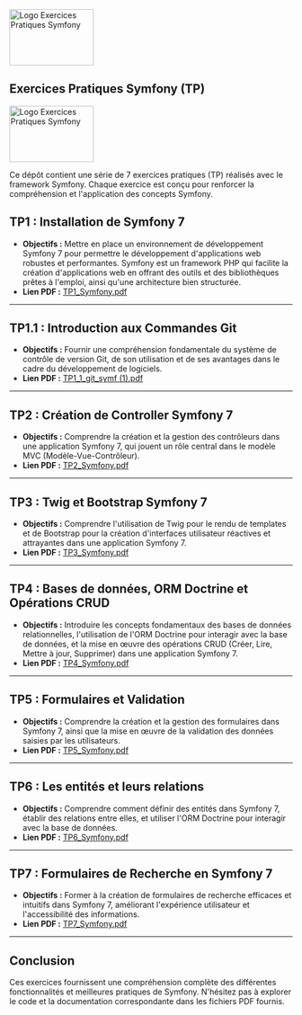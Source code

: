 <img src='https://github.com/user-attachments/assets/f7bbbb12-ee26-4032-af16-e6399ec7fd5a' alt="Logo Exercices Pratiques Symfony" height=100 width=150 align="middle"/> 
<h2>Exercices Pratiques Symfony (TP)</h2>
<img src='https://github.com/user-attachments/assets/f7bbbb12-ee26-4032-af16-e6399ec7fd5a' alt="Logo Exercices Pratiques Symfony" height=100 width=150 align="middle"/>

Ce dépôt contient une série de 7 exercices pratiques (TP) réalisés avec le framework Symfony. Chaque exercice est conçu pour renforcer la compréhension et l'application des concepts Symfony.

## TP1 : Installation de Symfony 7
- **Objectifs :** Mettre en place un environnement de développement Symfony 7 pour permettre le développement d'applications web robustes et performantes. Symfony est un framework PHP qui facilite la création d'applications web en offrant des outils et des bibliothèques prêtes à l'emploi, ainsi qu'une architecture bien structurée.
- **Lien PDF :** [TP1_Symfony.pdf](https://github.com/user-attachments/files/17270902/TP1_Symfony.pdf)

---

## TP1.1 : Introduction aux Commandes Git
- **Objectifs :** Fournir une compréhension fondamentale du système de contrôle de version Git, de son utilisation et de ses avantages dans le cadre du développement de logiciels.
- **Lien PDF :** [TP1_1_git_symf (1).pdf](https://github.com/user-attachments/files/17270909/TP1_1_git_symf.1.pdf)

---

## TP2 : Création de Controller Symfony 7
- **Objectifs :** Comprendre la création et la gestion des contrôleurs dans une application Symfony 7, qui jouent un rôle central dans le modèle MVC (Modèle-Vue-Contrôleur).
- **Lien PDF :** [TP2_Symfony.pdf](https://github.com/user-attachments/files/17270913/TP2_Symfony.pdf)

---

## TP3 : Twig et Bootstrap Symfony 7
- **Objectifs :** Comprendre l'utilisation de Twig pour le rendu de templates et de Bootstrap pour la création d'interfaces utilisateur réactives et attrayantes dans une application Symfony 7.
- **Lien PDF :** [TP3_Symfony.pdf](https://github.com/user-attachments/files/17270915/TP3_Symfony.pdf)

---

## TP4 : Bases de données, ORM Doctrine et Opérations CRUD
- **Objectifs :** Introduire les concepts fondamentaux des bases de données relationnelles, l'utilisation de l'ORM Doctrine pour interagir avec la base de données, et la mise en œuvre des opérations CRUD (Créer, Lire, Mettre à jour, Supprimer) dans une application Symfony 7.
- **Lien PDF :** [TP4_Symfony.pdf](https://github.com/user-attachments/files/17270920/TP4_Symfony.pdf)

---

## TP5 : Formulaires et Validation
- **Objectifs :** Comprendre la création et la gestion des formulaires dans Symfony 7, ainsi que la mise en œuvre de la validation des données saisies par les utilisateurs.
- **Lien PDF :** [TP5_Symfony.pdf](https://github.com/user-attachments/files/17270921/TP5_Symfony.pdf)

---

## TP6 : Les entités et leurs relations
- **Objectifs :** Comprendre comment définir des entités dans Symfony 7, établir des relations entre elles, et utiliser l'ORM Doctrine pour interagir avec la base de données.
- **Lien PDF :** [TP6_Symfony.pdf](https://github.com/user-attachments/files/17270924/TP6_Symfony.pdf)

---

## TP7 : Formulaires de Recherche en Symfony 7
- **Objectifs :** Former à la création de formulaires de recherche efficaces et intuitifs dans Symfony 7, améliorant l'expérience utilisateur et l'accessibilité des informations.
- **Lien PDF :** [TP7_Symfony.pdf](https://github.com/user-attachments/files/17270929/TP7_Symfony.pdf)

---

## Conclusion
Ces exercices fournissent une compréhension complète des différentes fonctionnalités et meilleures pratiques de Symfony. N'hésitez pas à explorer le code et la documentation correspondante dans les fichiers PDF fournis.
